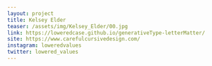 ```yaml
---
layout: project
title: Kelsey Elder
teaser: /assets/img/Kelsey_Elder/00.jpg
link: https://loweredcase.github.io/generativeType-letterMatter/
site: https://www.carefulcursivedesign.com/
instagram: loweredvalues
twitter: lowered_values
---
```

